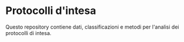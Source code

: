 # Protocolli d'intesa
Questo repository contiene dati, classificazioni e metodi per l'analisi dei protocolli di intesa.
